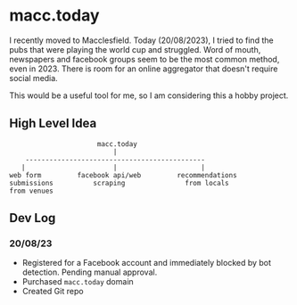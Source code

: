# macc.today

I recently moved to Macclesfield. Today (20/08/2023), I tried to find the pubs that were playing the world cup and struggled. Word of mouth, newspapers and facebook groups seem to be the most common method, even in 2023. There is room for an online aggregator that doesn't require social media.

This would be a useful tool for me, so I am considering this a hobby project.

## High Level Idea

```
                      macc.today
                          |
    ---------------------------------------------
   |                      |                     |
web form         facebook api/web         recommendations
submissions          scraping               from locals
from venues
```

## Dev Log

### 20/08/23

- Registered for a Facebook account and immediately blocked by bot detection. Pending manual approval.
- Purchased `macc.today` domain
- Created Git repo
